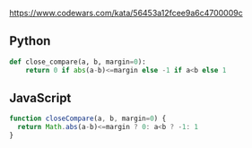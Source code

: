 https://www.codewars.com/kata/56453a12fcee9a6c4700009c

## Python
```python
def close_compare(a, b, margin=0):
    return 0 if abs(a-b)<=margin else -1 if a<b else 1
```

## JavaScript
```js
function closeCompare(a, b, margin=0) {
  return Math.abs(a-b)<=margin ? 0: a<b ? -1: 1
}
```